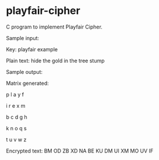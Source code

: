 # playfair-cipher
C program to implement Playfair Cipher.

Sample input:

Key: playfair example

Plain text: hide the gold in the tree stump

Sample output:

Matrix generated:

 
p l a y f

i r e x m

b c d g h

k n o q s

t u v w z


Encrypted text: BM OD ZB XD NA BE KU DM UI XM MO UV IF
